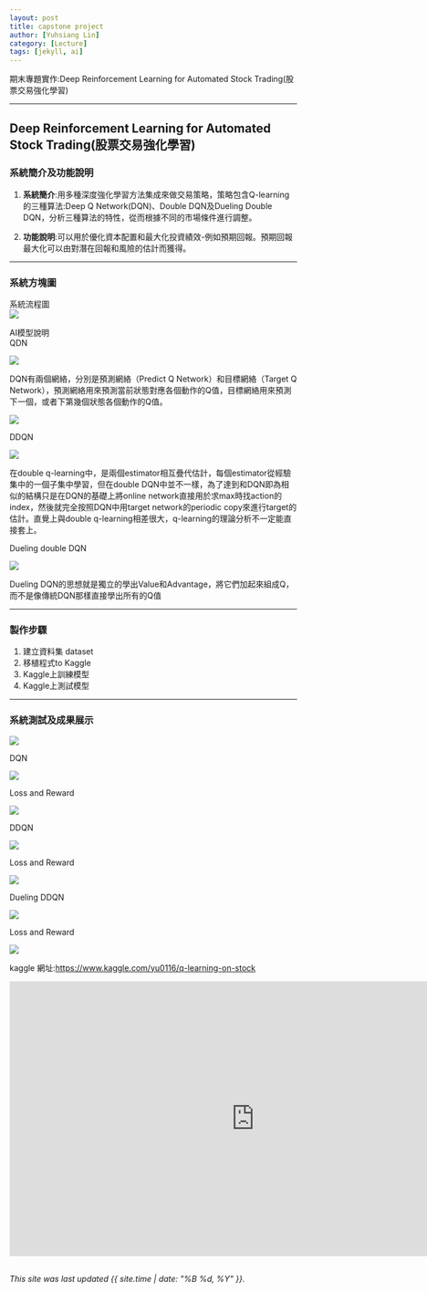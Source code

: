 ```yaml
---
layout: post
title: capstone project
author: [Yuhsiang Lin]
category: [Lecture]
tags: [jekyll, ai]
---
```


期末專題實作:Deep Reinforcement Learning for Automated Stock Trading(股票交易強化學習)

---
## Deep Reinforcement Learning for Automated Stock Trading(股票交易強化學習)

### 系統簡介及功能說明

1. **系統簡介**:用多種深度強化學習方法集成來做交易策略，策略包含Q-learning的三種算法:Deep Q Network(DQN)、Double DQN及Dueling Double DQN，分析三種算法的特性，從而根據不同的市場條件進行調整。



2. **功能說明**:可以用於優化資本配置和最大化投資績效-例如預期回報。預期回報最大化可以由對潛在回報和風險的估計而獲得。

---
### 系統方塊圖
系統流程圖<br>
![](https://github.com/00953001/AI-course/blob/gh-pages/images/DIAGRAM%20FOR%20STOCK%20%20DeepLearning.png?raw=true)


AI模型說明<br>
QDN

![](https://pic4.zhimg.com/v2-af5301606efb58939e09e007094e8a3f_r.jpg)

DQN有兩個網絡，分別是預測網絡（Predict Q Network）和目標網絡（Target Q Network），預測網絡用來預測當前狀態對應各個動作的Q值，目標網絡用來預測下一個，或者下第幾個狀態各個動作的Q值。

![](https://pic4.zhimg.com/v2-5e05f3af72d4885dfc3fc2e0a35388bb_r.jpg)

DDQN

![](https://pic3.zhimg.com/80/v2-d5de8538f067a0a0a67a5da3d8e9f59e_720w.webp)

在double q-learning中，是兩個estimator相互疊代估計，每個estimator從經驗集中的一個子集中學習，但在double DQN中並不一樣，為了達到和DQN即為相似的結構只是在DQN的基礎上將online network直接用於求max時找action的index，然後就完全按照DQN中用target network的periodic copy來進行target的估計。直覺上與double q-learning相差很大，q-learning的理論分析不一定能直接套上。

Dueling double DQN

![](https://pic2.zhimg.com/v2-e86875688ee51e15f8ef284be38275e1_r.jpg)

Dueling DQN的思想就是獨立的學出Value和Advantage，將它們加起來組成Q，而不是像傳統DQN那樣直接學出所有的Q值

---
### 製作步驟

1. 建立資料集 dataset
2. 移植程式to Kaggle
3. Kaggle上訓練模型
4. Kaggle上測試模型

---
### 系統測試及成果展示

![](https://github.com/00953001/AI-course/blob/gh-pages/images/newplot%20(1).png?raw=true)

DQN

![](https://github.com/00953001/AI-course/blob/gh-pages/images/newplot.png?raw=true)

Loss and Reward

![](https://github.com/00953001/AI-course/blob/gh-pages/images/newplot%20(2).png?raw=true)

DDQN

![](https://github.com/00953001/AI-course/blob/gh-pages/images/newplot%20(3).png?raw=true)

Loss and Reward

![](https://github.com/00953001/AI-course/blob/gh-pages/images/newplot%20(4).png?raw=true)

Dueling DDQN

![](https://github.com/00953001/AI-course/blob/gh-pages/images/newplot%20(5).png?raw=true)

Loss and Reward

![](https://github.com/00953001/AI-course/blob/gh-pages/images/newplot%20(6).png?raw=true)


kaggle 網址:https://www.kaggle.com/yu0116/q-learning-on-stock


<iframe width="857" height="482" src="https://www.youtube.com/embed/TJzfgipEACU" title="Watch a highly dexterous robotic hand use scissors and tweezers" frameborder="0" allow="accelerometer; autoplay; clipboard-write; encrypted-media; gyroscope; picture-in-picture" allowfullscreen></iframe>

<br>
<br>

*This site was last updated {{ site.time | date: "%B %d, %Y" }}.*

